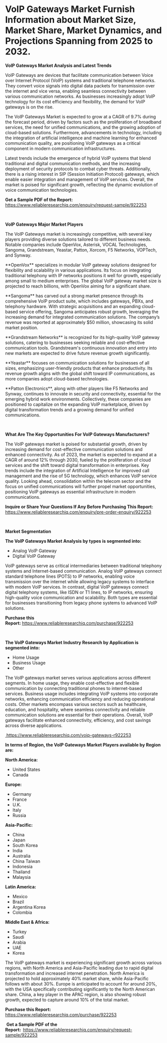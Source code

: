 <p><h1>VoIP Gateways Market Furnish Information about Market Size, Market Share, Market Dynamics, and Projections Spanning from 2025 to 2032.</h1></p><p><strong>VoIP Gateways Market Analysis and Latest Trends</strong></p>
<p><p>VoIP Gateways are devices that facilitate communication between Voice over Internet Protocol (VoIP) systems and traditional telephone networks. They convert voice signals into digital data packets for transmission over the internet and vice versa, enabling seamless connectivity between various communication networks. As businesses increasingly adopt VoIP technology for its cost efficiency and flexibility, the demand for VoIP gateways is on the rise.</p><p>The VoIP Gateways Market is expected to grow at a CAGR of 9.7% during the forecast period, driven by factors such as the proliferation of broadband services, the need for unified communications, and the growing adoption of cloud-based solutions. Furthermore, advancements in technology, including the integration of artificial intelligence and machine learning for enhanced communication quality, are positioning VoIP gateways as a critical component in modern communication infrastructures.</p><p>Latest trends include the emergence of hybrid VoIP systems that blend traditional and digital communication methods, and the increasing deployment of security protocols to combat cyber threats. Additionally, there is a rising interest in SIP (Session Initiation Protocol) gateways, which enable easier integration and management of VoIP services. Overall, the market is poised for significant growth, reflecting the dynamic evolution of voice communication technologies.</p></p>
<p><strong>Get a Sample PDF of the Report:&nbsp;</strong> <a href="https://www.reliableresearchiq.com/enquiry/request-sample/922253?utm_campaign=3510&utm_medium=2&utm_source=Github&utm_content=ia&utm_term=18042025&utm_id=voip-gateways">https://www.reliableresearchiq.com/enquiry/request-sample/922253</a></p>
<p>&nbsp;</p>
<p><strong>VoIP Gateways Major Market Players</strong></p>
<p><p>The VoIP Gateways market is increasingly competitive, with several key players providing diverse solutions tailored to different business needs. Notable companies include OpenVox, Asterisk, VOCAL Technologies, Sangoma, Grandstream, Yeastar, Patton, Xorcom, F5 Networks, VOPTech, and Synway.</p><p>**OpenVox** specializes in modular VoIP gateway solutions designed for flexibility and scalability in various applications. Its focus on integrating traditional telephony with IP networks positions it well for growth, especially among small to medium enterprises. The global VoIP gateway market size is projected to reach billions, with OpenVox aiming for a significant share.</p><p>**Sangoma** has carved out a strong market presence through its comprehensive VoIP product suite, which includes gateways, PBXs, and telephony hardware. With strategic acquisitions and an expanding cloud-based service offering, Sangoma anticipates robust growth, leveraging the increasing demand for integrated communication solutions. The company’s revenue was reported at approximately $50 million, showcasing its solid market position.</p><p>**Grandstream Networks** is recognized for its high-quality VoIP gateway solutions, catering to businesses seeking reliable and cost-effective communication tools. Grandstream's continuous innovation and entry into new markets are expected to drive future revenue growth significantly.</p><p>**Yeastar** focuses on communication solutions for businesses of all sizes, emphasizing user-friendly products that enhance productivity. Its revenue growth aligns with the global shift toward IP communications, as more companies adopt cloud-based technologies.</p><p>**Patton Electronics**, along with other players like F5 Networks and Synway, continues to innovate in security and connectivity, essential for the emerging hybrid work environments. Collectively, these companies are positioned to capitalize on the expanding VoIP marketplace, driven by digital transformation trends and a growing demand for unified communications.</p></p>
<p>&nbsp;</p>
<p><strong>What Are The Key Opportunities For VoIP Gateways Manufacturers?</strong></p>
<p><p>The VoIP gateways market is poised for substantial growth, driven by increasing demand for cost-effective communication solutions and enhanced connectivity. As of 2023, the market is expected to expand at a CAGR of around 12% through 2030, fueled by the proliferation of cloud services and the shift toward digital transformation in enterprises. Key trends include the integration of Artificial Intelligence for improved call management and the rise of 5G technology, which enhances VoIP service quality. Looking ahead, consolidation within the telecom sector and the focus on unified communications will further propel market opportunities, positioning VoIP gateways as essential infrastructure in modern communications.</p></p>
<p><strong>Inquire or Share Your Questions If Any Before Purchasing This Report:</strong> <a href="https://www.reliableresearchiq.com/enquiry/pre-order-enquiry/922253?utm_campaign=3510&utm_medium=2&utm_source=Github&utm_content=ia&utm_term=18042025&utm_id=voip-gateways">https://www.reliableresearchiq.com/enquiry/pre-order-enquiry/922253</a></p>
<p>&nbsp;</p>
<p><strong>Market Segmentation</strong></p>
<p><strong>The VoIP Gateways Market Analysis by types is segmented into:</strong></p>
<p><ul><li>Analog VoIP Gateway</li><li>Digital VoIP Gateway</li></ul></p>
<p><p>VoIP gateways serve as critical intermediaries between traditional telephony systems and Internet-based communication. Analog VoIP gateways connect standard telephone lines (POTS) to IP networks, enabling voice transmission over the internet while allowing legacy systems to interface with modern VoIP services. In contrast, digital VoIP gateways connect digital telephony systems, like ISDN or T1 lines, to IP networks, ensuring high-quality voice communication and scalability. Both types are essential for businesses transitioning from legacy phone systems to advanced VoIP solutions.</p></p>
<p><strong>Purchase this Report:&nbsp;</strong><a href="https://www.reliableresearchiq.com/purchase/922253?utm_campaign=3510&utm_medium=2&utm_source=Github&utm_content=ia&utm_term=18042025&utm_id=voip-gateways">https://www.reliableresearchiq.com/purchase/922253</a></p>
<p>&nbsp;</p>
<p><strong>The VoIP Gateways Market Industry Research by Application is segmented into:</strong></p>
<p><ul><li>Home Usage</li><li>Business Usage</li><li>Other</li></ul></p>
<p><p>The VoIP gateways market serves various applications across different segments. In home usage, they enable cost-effective and flexible communication by connecting traditional phones to internet-based services. Business usage includes integrating VoIP systems into corporate networks, enhancing communication efficiency and reducing operational costs. Other markets encompass various sectors such as healthcare, education, and hospitality, where seamless connectivity and reliable communication solutions are essential for their operations. Overall, VoIP gateways facilitate enhanced connectivity, efficiency, and cost savings across diverse applications.</p></p>
<p><a href="https://www.reliableresearchiq.com/voip-gateways-r922253?utm_campaign=3510&utm_medium=2&utm_source=Github&utm_content=ia&utm_term=18042025&utm_id=voip-gateways">&nbsp;https://www.reliableresearchiq.com/voip-gateways-r922253</a></p>
<p><strong>In terms of Region, the VoIP Gateways Market Players available by Region are:</strong></p>
<p>
    <p> <strong> North America: </strong>
        <ul>
            <li>United States</li>
            <li>Canada</li>
        </ul>
        </p> 
    <p> <strong> Europe: </strong>
        <ul>
            <li>Germany</li>
            <li>France</li>
            <li>U.K.</li>
            <li>Italy</li>
            <li>Russia</li>
        </ul>
        </p> 
    <p> <strong> Asia-Pacific: </strong>
        <ul>
            <li>China</li>
            <li>Japan</li>
            <li>South Korea</li>
            <li>India</li>
            <li>Australia</li>
            <li>China Taiwan</li>
            <li>Indonesia</li>
            <li>Thailand</li>
            <li>Malaysia</li>
        </ul>
        </p> 
    <p> <strong> Latin America: </strong>
        <ul>
            <li>Mexico</li>
            <li>Brazil</li>
            <li>Argentina Korea</li>
            <li>Colombia</li>
        </ul>
        </p> 
    <p> <strong> Middle East & Africa: </strong>
        <ul>
            <li>Turkey</li>
            <li>Saudi</li>
            <li>Arabia</li>
            <li>UAE</li>
            <li>Korea</li>
        </ul>
    </p>
    </p>
<p><p>The VoIP gateways market is experiencing significant growth across various regions, with North America and Asia-Pacific leading due to rapid digital transformation and increased internet penetration. North America is projected to hold approximately 40% market share, while Asia-Pacific follows with about 30%. Europe is anticipated to account for around 20%, with the USA specifically contributing significantly to the North American share. China, a key player in the APAC region, is also showing robust growth, expected to capture around 10% of the total market.</p></p>
<p><strong>Purchase this Report: </strong><a href="https://www.reliableresearchiq.com/purchase/922253?utm_campaign=3510&utm_medium=2&utm_source=Github&utm_content=ia&utm_term=18042025&utm_id=voip-gateways">https://www.reliableresearchiq.com/purchase/922253</a></p>
<p>&nbsp;<strong>Get a Sample PDF of the Report:&nbsp;&nbsp;</strong><a href="https://www.reliableresearchiq.com/enquiry/request-sample/922253?utm_campaign=3510&utm_medium=2&utm_source=Github&utm_content=ia&utm_term=18042025&utm_id=voip-gateways">https://www.reliableresearchiq.com/enquiry/request-sample/922253</a></p>
<p><strong></strong></p>
<p><p></p><p></p><p></p></p>